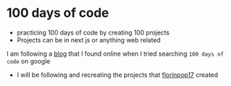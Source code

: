# 100 days of code

- practicing 100 days of code by creating 100 projects 
- Projects can be in next js or anything web related

I am following a [blog](https://www.florin-pop.com/blog/100-days-100-projects/) that I found online when I tried searching `100 days of code` on google 
- I will be following and recreating the projects that [florinpop17](https://github.com/florinpop17/100Days100Projects) created

